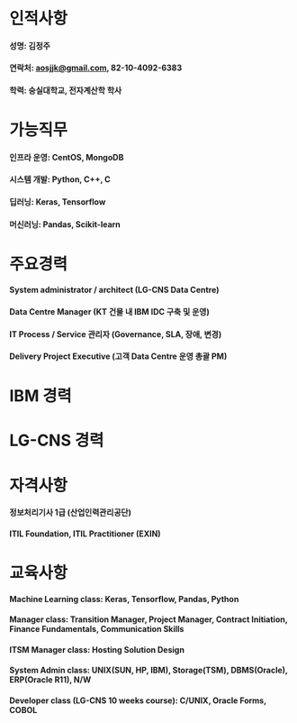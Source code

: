 # 인적사항
#### 성명: 김정주
#### 연락처: aosjjk@gmail.com, 82-10-4092-6383
#### 학력: 숭실대학교, 전자계산학 학사


# 가능직무
#### 인프라 운영: CentOS, MongoDB
#### 시스템 개발: Python, C++, C
#### 딥러닝: Keras, Tensorflow
#### 머신러닝: Pandas, Scikit-learn

# 주요경력
#### System administrator / architect (LG-CNS Data Centre)
#### Data Centre Manager (KT 건물 내 IBM IDC 구축 및 운영)
#### IT Process / Service 관리자 (Governance, SLA, 장애, 변경)
#### Delivery Project Executive (고객 Data Centre 운영 총괄 PM)

# IBM 경력

# LG-CNS 경력

# 자격사항
#### 정보처리기사 1급 (산업인력관리공단)
#### ITIL Foundation, ITIL Practitioner (EXIN)

# 교육사항
#### Machine Learning class: Keras, Tensorflow, Pandas, Python
#### Manager class: Transition Manager, Project Manager, Contract Initiation, Finance Fundamentals, Communication Skills
#### ITSM Manager class: Hosting Solution Design
#### System Admin class: UNIX(SUN, HP, IBM), Storage(TSM), DBMS(Oracle), ERP(Oracle R11), N/W
#### Developer class (LG-CNS 10 weeks course): C/UNIX, Oracle Forms, COBOL
